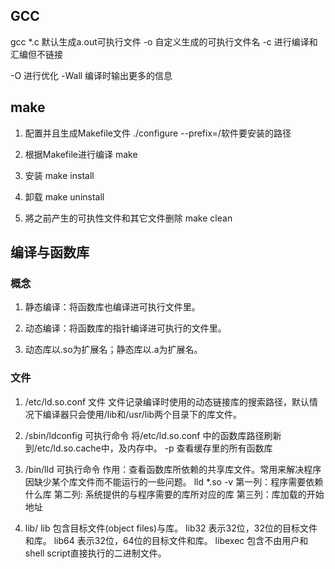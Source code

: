 ## GCC
gcc *.c 默认生成a.out可执行文件
-o 自定义生成的可执行文件名
-c 进行编译和汇编但不链接

-O 进行优化 
-Wall 编译时输出更多的信息

## make
1. 配置并且生成Makefile文件
./configure
 --prefix=/软件要安装的路径
2. 根据Makefile进行编译
make
3. 安装
make install

4. 卸载
make uninstall

5. 將之前产生的可执性文件和其它文件删除
make clean 

## 编译与函数库
### 概念
1. 静态编译：将函数库也编译进可执行文件里。
2. 动态编译：将函数库的指针编译进可执行的文件里。

3. 动态库以.so为扩展名；静态库以.a为扩展名。
### 文件
1. /etc/ld.so.conf 文件
文件记录编译时使用的动态链接库的搜索路径，默认情况下编译器只会使用/lib和/usr/lib两个目录下的库文件。

2. /sbin/ldconfig 可执行命令
将/etc/ld.so.conf 中的函数库路径刷新到/etc/ld.so.cache中，及内存中。
-p 查看缓存里的所有函数库

3. /bin/lld  可执行命令
作用：查看函数库所依赖的共享库文件。常用来解决程序因缺少某个库文件而不能运行的一些问题。
lld *.so -v
第一列：程序需要依赖什么库 
第二列: 系统提供的与程序需要的库所对应的库 
第三列：库加载的开始地址

5. lib/
lib 包含目标文件(object files)与库。
lib32 表示32位，32位的目标文件和库。
lib64 表示32位，64位的目标文件和库。
libexec 包含不由用户和shell script直接执行的二进制文件。